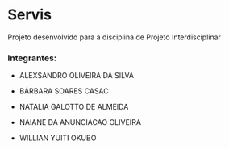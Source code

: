 # Servis

Projeto desenvolvido para a disciplina de Projeto Interdisciplinar

### Integrantes:
- ALEXSANDRO OLIVEIRA DA SILVA

- BÁRBARA SOARES CASAC

- NATALIA GALOTTO DE ALMEIDA

- NAIANE DA ANUNCIACAO OLIVEIRA

- WILLIAN YUITI OKUBO
